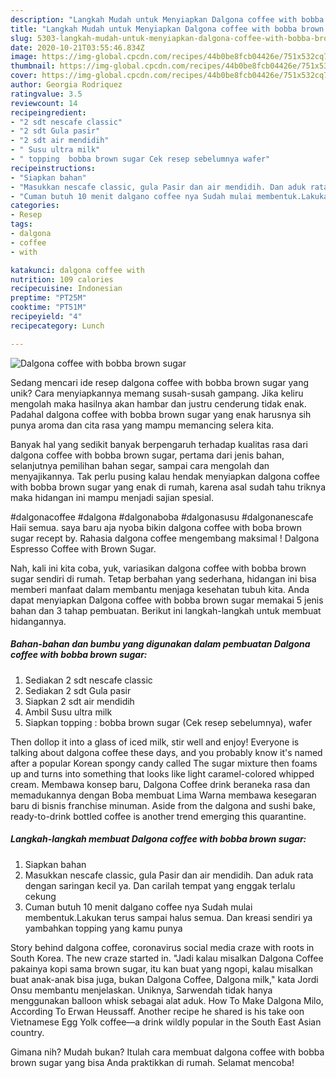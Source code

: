 ```yaml
---
description: "Langkah Mudah untuk Menyiapkan Dalgona coffee with bobba brown sugar yang Lezat"
title: "Langkah Mudah untuk Menyiapkan Dalgona coffee with bobba brown sugar yang Lezat"
slug: 5303-langkah-mudah-untuk-menyiapkan-dalgona-coffee-with-bobba-brown-sugar-yang-lezat
date: 2020-10-21T03:55:46.834Z
image: https://img-global.cpcdn.com/recipes/44b0be8fcb04426e/751x532cq70/dalgona-coffee-with-bobba-brown-sugar-foto-resep-utama.jpg
thumbnail: https://img-global.cpcdn.com/recipes/44b0be8fcb04426e/751x532cq70/dalgona-coffee-with-bobba-brown-sugar-foto-resep-utama.jpg
cover: https://img-global.cpcdn.com/recipes/44b0be8fcb04426e/751x532cq70/dalgona-coffee-with-bobba-brown-sugar-foto-resep-utama.jpg
author: Georgia Rodriquez
ratingvalue: 3.5
reviewcount: 14
recipeingredient:
- "2 sdt nescafe classic"
- "2 sdt Gula pasir"
- "2 sdt air mendidih"
- " Susu ultra milk"
- " topping  bobba brown sugar Cek resep sebelumnya wafer"
recipeinstructions:
- "Siapkan bahan"
- "Masukkan nescafe classic, gula Pasir dan air mendidih. Dan aduk rata dengan saringan kecil ya. Dan carilah tempat yang enggak terlalu cekung"
- "Cuman butuh 10 menit dalgano coffee nya Sudah mulai membentuk.Lakukan terus sampai halus semua. Dan kreasi sendiri ya yambahkan topping yang kamu punya"
categories:
- Resep
tags:
- dalgona
- coffee
- with

katakunci: dalgona coffee with 
nutrition: 109 calories
recipecuisine: Indonesian
preptime: "PT25M"
cooktime: "PT51M"
recipeyield: "4"
recipecategory: Lunch

---
```



![Dalgona coffee with bobba brown sugar](https://img-global.cpcdn.com/recipes/44b0be8fcb04426e/751x532cq70/dalgona-coffee-with-bobba-brown-sugar-foto-resep-utama.jpg)

Sedang mencari ide resep dalgona coffee with bobba brown sugar yang unik? Cara menyiapkannya memang susah-susah gampang. Jika keliru mengolah maka hasilnya akan hambar dan justru cenderung tidak enak. Padahal dalgona coffee with bobba brown sugar yang enak harusnya sih punya aroma dan cita rasa yang mampu memancing selera kita.

Banyak hal yang sedikit banyak berpengaruh terhadap kualitas rasa dari dalgona coffee with bobba brown sugar, pertama dari jenis bahan, selanjutnya pemilihan bahan segar, sampai cara mengolah dan menyajikannya. Tak perlu pusing kalau hendak menyiapkan dalgona coffee with bobba brown sugar yang enak di rumah, karena asal sudah tahu triknya maka hidangan ini mampu menjadi sajian spesial.

#dalgonacoffee #dalgona #dalgonaboba #dalgonasusu #dalgonanescafe Haii semua. saya baru aja nyoba bikin dalgona coffee with boba brown sugar recept by. Rahasia dalgona coffee mengembang maksimal ! Dalgona Espresso Coffee with Brown Sugar.


Nah, kali ini kita coba, yuk, variasikan dalgona coffee with bobba brown sugar sendiri di rumah. Tetap berbahan yang sederhana, hidangan ini bisa memberi manfaat dalam membantu menjaga kesehatan tubuh kita. Anda dapat menyiapkan Dalgona coffee with bobba brown sugar memakai 5 jenis bahan dan 3 tahap pembuatan. Berikut ini langkah-langkah untuk membuat hidangannya.

<!--inarticleads1-->

##### Bahan-bahan dan bumbu yang digunakan dalam pembuatan Dalgona coffee with bobba brown sugar:

1. Sediakan 2 sdt nescafe classic
1. Sediakan 2 sdt Gula pasir
1. Siapkan 2 sdt air mendidih
1. Ambil  Susu ultra milk
1. Siapkan  topping : bobba brown sugar (Cek resep sebelumnya), wafer


Then dollop it into a glass of iced milk, stir well and enjoy! Everyone is talking about dalgona coffee these days, and you probably know it&#39;s named after a popular Korean spongy candy called The sugar mixture then foams up and turns into something that looks like light caramel-colored whipped cream. Membawa konsep baru, Dalgona Coffee drink beraneka rasa dan memadukannya dengan Boba membuat Lima Warna membawa kesegaran baru di bisnis franchise minuman. Aside from the dalgona and sushi bake, ready-to-drink bottled coffee is another trend emerging this quarantine. 

<!--inarticleads2-->

##### Langkah-langkah membuat Dalgona coffee with bobba brown sugar:

1. Siapkan bahan
1. Masukkan nescafe classic, gula Pasir dan air mendidih. Dan aduk rata dengan saringan kecil ya. Dan carilah tempat yang enggak terlalu cekung
1. Cuman butuh 10 menit dalgano coffee nya Sudah mulai membentuk.Lakukan terus sampai halus semua. Dan kreasi sendiri ya yambahkan topping yang kamu punya


Story behind dalgona coffee, coronavirus social media craze with roots in South Korea. The new craze started in. &#34;Jadi kalau misalkan Dalgona Coffee pakainya kopi sama brown sugar, itu kan buat yang ngopi, kalau misalkan buat anak-anak bisa juga, bukan Dalgona Coffee, Dalgona milk,&#34; kata Jordi Onsu membantu menjelaskan. Uniknya, Sarwendah tidak hanya menggunakan balloon whisk sebagai alat aduk. How To Make Dalgona Milo, According To Erwan Heussaff. Another recipe he shared is his take oon Vietnamese Egg Yolk coffee—a drink wildly popular in the South East Asian country. 

Gimana nih? Mudah bukan? Itulah cara membuat dalgona coffee with bobba brown sugar yang bisa Anda praktikkan di rumah. Selamat mencoba!
